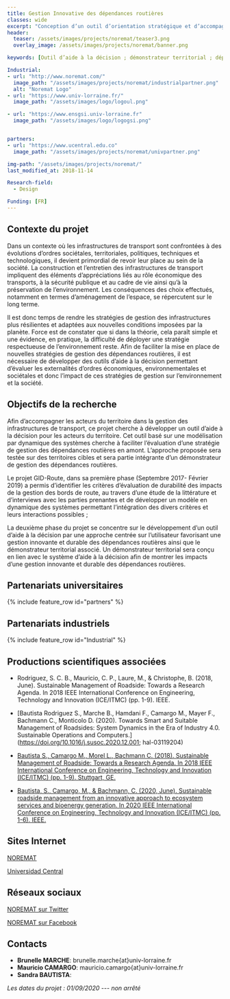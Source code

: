 ```yaml
---
title: Gestion Innovative des dépendances routières
classes: wide
excerpt: "Conception d’un outil d’orientation stratégique et d’accompagnement à l’échelle d’un territoire pour la gestion raisonnée des bords de route"
header:
  teaser: /assets/images/projects/noremat/teaser3.png
  overlay_image: /assets/images/projects/noremat/banner.png

keywords: [Outil d’aide à la décision ; démonstrateur territorial ; dépendances routières]

Industrial:
- url: "http://www.noremat.com/"
  image_path: "/assets/images/projects/noremat/industrialpartner.png"
  alt: "Noremat Logo"
- url: "https://www.univ-lorraine.fr/"
  image_path: "/assets/images/logo/logoul.png"

- url: "https://www.ensgsi.univ-lorraine.fr"
  image_path: "/assets/images/logo/logogsi.png"


partners:
- url: "https://www.ucentral.edu.co"
  image_path: "/assets/images/projects/noremat/univpartner.png"

img-path: "/assets/images/projects/noremat/"  
last_modified_at: 2018-11-14  

Research-field:
  - Design

Funding: [FR]
---
```


## Contexte du projet

Dans un contexte où les infrastructures de transport sont confrontées à des évolutions d’ordres sociétales, territoriales, politiques, techniques et technologiques, il devient primordial de revoir leur place au sein de la société. La construction et l’entretien des infrastructures de transport impliquent des éléments d’appréciations liés au rôle économique des transports, à la sécurité publique et au cadre de vie ainsi qu’à la préservation de l’environnement. Les conséquences des choix effectués, notamment en termes d’aménagement de l’espace, se répercutent sur le long terme.   

Il est donc temps de rendre les stratégies de gestion des infrastructures plus résilientes et adaptées aux nouvelles conditions imposées par la planète. Force est de constater que si dans la théorie, cela paraît simple et une évidence, en pratique, la difficulté de déployer une stratégie respectueuse de l’environnement reste. Afin de faciliter la mise en place de nouvelles stratégies de gestion des dépendances routières, il est nécessaire de développer des outils d’aide à la décision permettant d’évaluer les externalités d’ordres économiques, environnementales et sociétales et donc l’impact de ces stratégies de gestion sur l’environnement et la société.



## Objectifs de la recherche

Afin d’accompagner les acteurs du territoire dans la gestion des infrastructures de transport, ce projet cherche à développer un outil d’aide à la décision pour les acteurs du territoire. Cet outil basé sur une modélisation par dynamique des systèmes cherche à faciliter l’évaluation d’une stratégie de gestion des dépendances routières en amont. L’approche proposée sera testée sur des territoires cibles et sera partie intégrante d’un démonstrateur de gestion des dépendances routières.  

Le projet GID-Route, dans sa première phase (Septembre 2017- Février 2019) a permis d’identifier les critères d’évaluation de durabilité des impacts de la gestion des bords de route, au travers d’une étude de la littérature et d’interviews avec les parties prenantes et de développer un modèle en dynamique des systèmes permettant l’intégration des divers critères et leurs interactions possibles ;  

La deuxième phase du projet se concentre sur le développement d’un outil d’aide à la décision par une approche centrée sur l’utilisateur favorisant une gestion innovante et durable des dépendances routières ainsi que le démonstrateur territorial associé. Un démonstrateur territorial sera conçu en lien avec le système d’aide à la décision afin de montrer les impacts d’une gestion innovante et durable des dépendances routières.


## Partenariats universitaires

{% include feature_row id="partners" %}


## Partenariats industriels

{% include feature_row id="Industrial" %}


## Productions scientifiques associées

- Rodriguez, S. C. B., Mauricio, C. P., Laure, M., & Christophe, B. (2018, June). Sustainable Management of Roadside: Towards a Research Agenda. In 2018 IEEE International Conference on Engineering, Technology and Innovation (ICE/ITMC) (pp. 1-9). IEEE.


- [Bautista Rodriguez S., Marche B., Hamdani F., Camargo M., Mayer F., Bachmann C., Monticolo D.  (2020). Towards Smart and Suitable Management of Roadsides: System Dynamics in the Era of Industry 4.0. Sustainable Operations and Computers.](https://doi.org/10.1016/j.susoc.2020.12.001; hal-03119204)

- [Bautista S., Camargo M., Morel L., Bachmann C. (2018). Sustainable Management of Roadside: Towards a Research Agenda. In 2018 IEEE International Conference on Engineering, Technology and Innovation (ICE/ITMC) (pp. 1-9). Stuttgart, GE.](https://doi.org/10.1109/ICE.2018.8436326)  

- [Bautista, S., Camargo, M., & Bachmann, C. (2020, June). Sustainable roadside management from an innovative approach to ecosystem services and bioenergy generation. In 2020 IEEE International Conference on Engineering, Technology and Innovation (ICE/ITMC) (pp. 1-6). IEEE.](https://www.researchgate.net/publication/345085926_Sustainable_roadside_management_from_an_innovative_approach_to_ecosystem_services_and_bioenergy_generation)



## Sites Internet

<i class="fas fa-link"></i> [NOREMAT](https://www.noremat.fr)  

<i class="fas fa-link"></i> [Universidad Central](https://www.ucentral.edu.co)  

##  Réseaux sociaux

<i class="fab fa-twitter-square"></i> [NOREMAT sur Twitter](https://twitter.com/noremat_?lang=fr)  

<i class="fab fa-linkedin"></i> [NOREMAT sur Facebook](https://fr-fr.facebook.com/noremat)




## Contacts
* **Brunelle MARCHE**: brunelle.marche{at}univ-lorraine.fr
* **Mauricio CAMARGO**: mauricio.camargo{at}univ-lorraine.fr
* **Sandra BAUTISTA**:



 *Les dates du projet : 01/09/2020 --- non arrêté*

